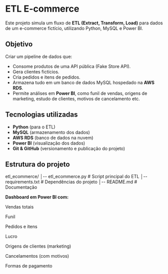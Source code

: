# ETL E-commerce

Este projeto simula um fluxo de **ETL (Extract, Transform, Load)** para dados de um e-commerce fictício, utilizando Python, MySQL e Power BI.

##  Objetivo
Criar um pipeline de dados que:
- Consome produtos de uma API pública (Fake Store API).
- Gera clientes fictícios.
- Cria pedidos e itens de pedidos.
- Armazena tudo em um banco de dados MySQL hospedado na **AWS RDS**.
- Permite análises em **Power BI**, como funil de vendas, origens de marketing, estudo de clientes, motivos de cancelamento etc.

##  Tecnologias utilizadas
- **Python** (para o ETL)
- **MySQL** (armazenamento dos dados)
- **AWS RDS** (banco de dados na nuvem)
- **Power BI** (visualização dos dados)
- **Git & GitHub** (versionamento e publicação do projeto)

##  Estrutura do projeto
etl_ecommerce/
│-- etl_ecommerce.py # Script principal do ETL
│-- requirements.txt # Dependências do projeto
│-- README.md # Documentação



**Dashboard em Power BI com:**

Vendas totais

Funil

Pedidos e itens

Lucro

Origens de clientes (marketing)

Cancelamentos (com motivos)

Formas de pagamento


